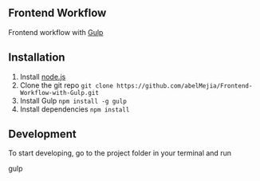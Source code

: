 ##	Frontend Workflow

 Frontend workflow with [Gulp](http://gulpjs.com/)

## Installation

1. Install [node.js](http://nodejs.org/)
2. Clone the git repo `git clone https://github.com/abelMejia/Frontend-Workflow-with-Gulp.git`
3. Install Gulp `npm install -g gulp`
4. Install dependencies `npm install`


##  Development

To start developing, go to the project folder in your terminal and run

 gulp



